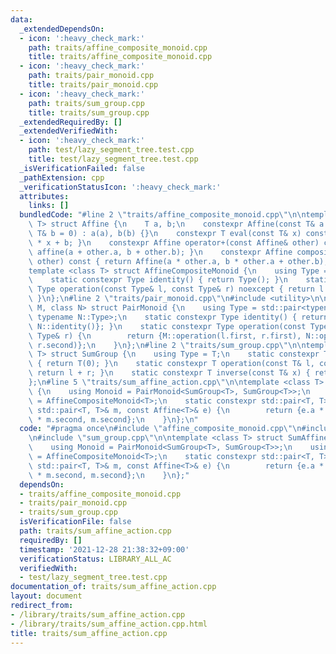 ```yaml
---
data:
  _extendedDependsOn:
  - icon: ':heavy_check_mark:'
    path: traits/affine_composite_monoid.cpp
    title: traits/affine_composite_monoid.cpp
  - icon: ':heavy_check_mark:'
    path: traits/pair_monoid.cpp
    title: traits/pair_monoid.cpp
  - icon: ':heavy_check_mark:'
    path: traits/sum_group.cpp
    title: traits/sum_group.cpp
  _extendedRequiredBy: []
  _extendedVerifiedWith:
  - icon: ':heavy_check_mark:'
    path: test/lazy_segment_tree.test.cpp
    title: test/lazy_segment_tree.test.cpp
  _isVerificationFailed: false
  _pathExtension: cpp
  _verificationStatusIcon: ':heavy_check_mark:'
  attributes:
    links: []
  bundledCode: "#line 2 \"traits/affine_composite_monoid.cpp\"\n\ntemplate <class\
    \ T> struct Affine {\n    T a, b;\n    constexpr Affine(const T& a = 1, const\
    \ T& b = 0) : a(a), b(b) {}\n    constexpr T eval(const T& x) const { return a\
    \ * x + b; }\n    constexpr Affine operator+(const Affine& other) const { return\
    \ affine(a + other.a, b + other.b); }\n    constexpr Affine composite(const Affine&\
    \ other) const { return Affine(a * other.a, b * other.a + other.b); }\n};\n\n\
    template <class T> struct AffineCompositeMonoid {\n    using Type = Affine<T>;\n\
    \    static constexpr Type identity() { return Type(); }\n    static constexpr\
    \ Type operation(const Type& l, const Type& r) noexcept { return l.composite(r);\
    \ }\n};\n#line 2 \"traits/pair_monoid.cpp\"\n#include <utility>\n\ntemplate <class\
    \ M, class N> struct PairMonoid {\n    using Type = std::pair<typename M::Type,\
    \ typename N::Type>;\n    static constexpr Type identity() { return {M::identity(),\
    \ N::identity()}; }\n    static constexpr Type operation(const Type& l, const\
    \ Type& r) {\n        return {M::operation(l.first, r.first), N::operation(l.second,\
    \ r.second)};\n    }\n};\n#line 2 \"traits/sum_group.cpp\"\n\ntemplate <class\
    \ T> struct SumGroup {\n    using Type = T;\n    static constexpr T identity()\
    \ { return T(0); }\n    static constexpr T operation(const T& l, const T& r) {\
    \ return l + r; }\n    static constexpr T inverse(const T& x) { return -x; }\n\
    };\n#line 5 \"traits/sum_affine_action.cpp\"\n\ntemplate <class T> struct SumAffineAction\
    \ {\n    using Monoid = PairMonoid<SumGroup<T>, SumGroup<T>>;\n    using Effector\
    \ = AffineCompositeMonoid<T>;\n    static constexpr std::pair<T, T> operation(const\
    \ std::pair<T, T>& m, const Affine<T>& e) {\n        return {e.a * m.first + e.b\
    \ * m.second, m.second};\n    }\n};\n"
  code: "#pragma once\n#include \"affine_composite_monoid.cpp\"\n#include \"pair_monoid.cpp\"\
    \n#include \"sum_group.cpp\"\n\ntemplate <class T> struct SumAffineAction {\n\
    \    using Monoid = PairMonoid<SumGroup<T>, SumGroup<T>>;\n    using Effector\
    \ = AffineCompositeMonoid<T>;\n    static constexpr std::pair<T, T> operation(const\
    \ std::pair<T, T>& m, const Affine<T>& e) {\n        return {e.a * m.first + e.b\
    \ * m.second, m.second};\n    }\n};"
  dependsOn:
  - traits/affine_composite_monoid.cpp
  - traits/pair_monoid.cpp
  - traits/sum_group.cpp
  isVerificationFile: false
  path: traits/sum_affine_action.cpp
  requiredBy: []
  timestamp: '2021-12-28 21:38:32+09:00'
  verificationStatus: LIBRARY_ALL_AC
  verifiedWith:
  - test/lazy_segment_tree.test.cpp
documentation_of: traits/sum_affine_action.cpp
layout: document
redirect_from:
- /library/traits/sum_affine_action.cpp
- /library/traits/sum_affine_action.cpp.html
title: traits/sum_affine_action.cpp
---
```

